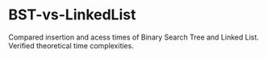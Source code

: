 # BST-vs-LinkedList
 Compared insertion and acess times of Binary Search Tree and Linked List. Verified theoretical time complexities.
